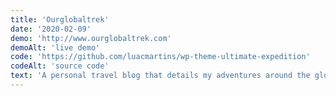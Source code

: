 ```yaml
---
title: 'Ourglobaltrek'
date: '2020-02-09'
demo: 'http://www.ourglobaltrek.com'
demoAlt: 'live demo'
code: 'https://github.com/luacmartins/wp-theme-ultimate-expedition'
codeAlt: 'source code'
text: 'A personal travel blog that details my adventures around the globe. It was originally launched with a custom wordpress theme and I later revamped the old theme. The front end is rendered with React and Sass and data is fetched using the Wordpress Rest API. This was my first React project.'
---
```


